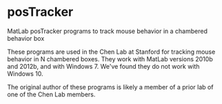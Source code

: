# posTracker
MatLab posTracker programs to track mouse behavior in a chambered behavior box

These programs are used in the Chen Lab at Stanford for tracking mouse behavior in N chambered boxes.
They work with MatLab versions 2010b and 2012b, and with Windows 7. We've found they do not work with
Windows 10.

The original author of these programs is likely a member of a prior lab of one of the Chen Lab members.

